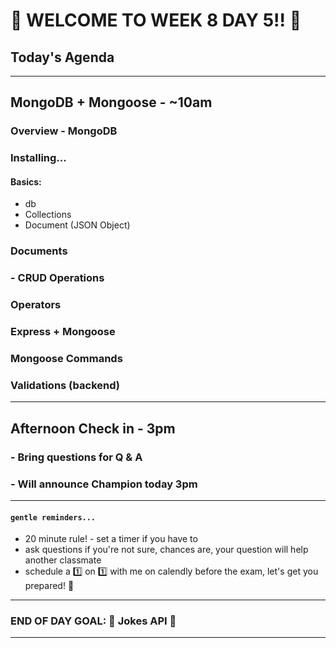 # :tada: WELCOME TO WEEK 8 DAY 5!! :tada:

## Today's Agenda

---

## MongoDB + Mongoose - ~10am

### Overview - MongoDB

### Installing...

#### Basics:

- db
- Collections
- Document (JSON Object)

### Documents

### - CRUD Operations

### Operators

### Express + Mongoose

### Mongoose Commands

### Validations (backend)

---

## Afternoon Check in - 3pm

### - Bring questions for Q & A

### - Will announce Champion today 3pm

---

#### `gentle reminders...`

- 20 minute rule! - set a timer if you have to
- ask questions if you're not sure, chances are, your question will help another classmate
- schedule a :one: on :one: with me on calendly before the exam, let's get you prepared! :muscle:

---

### END OF DAY GOAL: :sparkler: Jokes API :sparkler:

---
